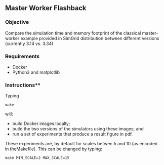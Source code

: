 ## Master Worker Flashback

### Objective

Compare the simulation time and memory footprint of the classical master-worker example provided in SimGrid distribution between different versions (currently 3.14 vs. 3.34)

### Requirements

  - Docker
  - Python3 and matplotlib

### Instructions**

Typing

```
make
```

will:
  - build Docker images locally;
  - build the two versions of the simulators using these images; and
  - run a set of experiments that produce a result figure in pdf.

These experiments are, by default for scales betwen 5 and 10 (as encoded in theMakefile). This can be changed by typing: 

```
make MIN_SCALE=2 MAX_SCALE=15
```


